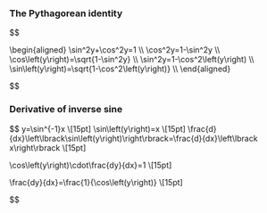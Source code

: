 ### The Pythagorean identity
$$
 
  \begin{aligned}
  \sin^2y+\cos^2y=1 \\\\
  \cos^2y=1-\sin^2y \\\\
  \cos\left(y\right)=\sqrt{1-\sin^2y} \\\\
  \sin^2y=1-\cos^2\left(y\right) \\\\
  \sin\left(y\right)=\sqrt{1-\cos^2\left(y\right)} \\\\
  \end{aligned}

$$

### Derivative of inverse sine

$$
 y=\sin^{-1}x \\[15pt]
 \sin\left(y\right)=x \\[15pt]
  \frac{d}{dx}\left\lbrack\sin\left(y\right)\right\rbrack=\frac{d}{dx}\left\lbrack x\right\rbrack \\[15pt]

  \cos\left(y\right)\cdot\frac{dy}{dx}=1 \\[15pt]

 \frac{dy}{dx}=\frac{1}{\cos\left(y\right)} \\[15pt]

$$